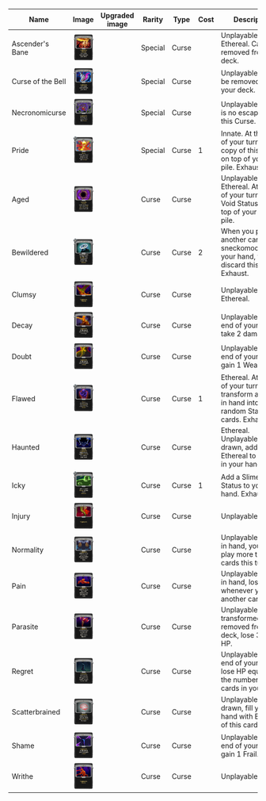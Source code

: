 | Name | Image | Upgraded image | Rarity | Type | Cost | Description |
| ---- | ----- | -------------- | ------ | ---- | ---- | ----------- |
| Ascender's Bane | ![](../../slay-the-spire/small-card-images/Curse-AscendersBane.png) | ![]() | Special | Curse |  | Unplayable. Ethereal. Cannot be removed from your deck. |
| Curse of the Bell | ![](../../slay-the-spire/small-card-images/Curse-CurseoftheBell.png) | ![]() | Special | Curse |  | Unplayable. Cannot be removed from your deck. |
| Necronomicurse | ![](../../slay-the-spire/small-card-images/Curse-Necronomicurse.png) | ![]() | Special | Curse |  | Unplayable. There is no escape from this Curse. |
| Pride | ![](../../slay-the-spire/small-card-images/Curse-Pride.png) | ![]() | Special | Curse | 1 | Innate. At the end of your turn, put a copy of this card on top of your draw pile. Exhaust. |
| Aged | ![](../../downfall/small-card-images/Curse-Aged.png) | ![]() | Curse | Curse |  | Unplayable. Ethereal. At the end of your turn, add a Void Status to the top of your draw pile. |
| Bewildered | ![](../../downfall/small-card-images/Curse-Bewildered.png) | ![]() | Curse | Curse | 2 | When you play another card, sneckomod:Muddle your hand, then discard this. Exhaust. |
| Clumsy | ![](../../slay-the-spire/small-card-images/Curse-Clumsy.png) | ![]() | Curse | Curse |  | Unplayable. Ethereal. |
| Decay | ![](../../slay-the-spire/small-card-images/Curse-Decay.png) | ![]() | Curse | Curse |  | Unplayable. At the end of your turn, take 2 damage. |
| Doubt | ![](../../slay-the-spire/small-card-images/Curse-Doubt.png) | ![]() | Curse | Curse |  | Unplayable. At the end of your turn, gain 1 Weak. |
| Flawed | ![](../../downfall/small-card-images/Curse-Flawed.png) | ![]() | Curse | Curse | 1 | Ethereal. At the end of your turn, transform all cards in hand into random Status cards. Exhaust. |
| Haunted | ![](../../downfall/small-card-images/Curse-Haunted.png) | ![]() | Curse | Curse |  | Ethereal. Unplayable. When drawn, add Ethereal to all cards in your hand. |
| Icky | ![](../../downfall/small-card-images/Curse-Icky.png) | ![]() | Curse | Curse | 1 | Add a Slimed Status to your hand. Exhaust. |
| Injury | ![](../../slay-the-spire/small-card-images/Curse-Injury.png) | ![]() | Curse | Curse |  | Unplayable. |
| Normality | ![](../../slay-the-spire/small-card-images/Curse-Normality.png) | ![]() | Curse | Curse |  | Unplayable. While in hand, you cannot play more than 3 cards this turn. |
| Pain | ![](../../slay-the-spire/small-card-images/Curse-Pain.png) | ![]() | Curse | Curse |  | Unplayable. While in hand, lose 1 HP whenever you play another card. |
| Parasite | ![](../../slay-the-spire/small-card-images/Curse-Parasite.png) | ![]() | Curse | Curse |  | Unplayable. If transformed or removed from your deck, lose 3 Max HP. |
| Regret | ![](../../slay-the-spire/small-card-images/Curse-Regret.png) | ![]() | Curse | Curse |  | Unplayable. At the end of your turn, lose HP equal to the number of cards in your hand. |
| Scatterbrained | ![](../../downfall/small-card-images/Curse-Scatterbrained.png) | ![]() | Curse | Curse |  | Unplayable. When drawn, fill your hand with Echoes of this card. |
| Shame | ![](../../slay-the-spire/small-card-images/Curse-Shame.png) | ![]() | Curse | Curse |  | Unplayable. At the end of your turn, gain 1 Frail. |
| Writhe | ![](../../slay-the-spire/small-card-images/Curse-Writhe.png) | ![]() | Curse | Curse |  | Unplayable. Innate. |
